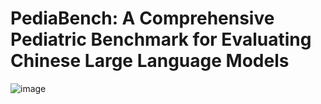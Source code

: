 # PediaBench: A Comprehensive Pediatric Benchmark for  Evaluating Chinese Large Language Models
![image](https://github.com/ACMISLab/PediaBench/figure1框架图.png)
